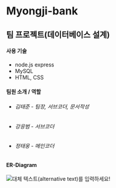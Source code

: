 # Myongji-bank
## 팀 프로젝트(데이터베이스 설계)

#### 사용 기술
* node.js express
* MySQL
* HTML, CSS

#### 팀원 소개 / 역할
* ###### 김태준 - 팀장, 서브코더, 문서작성
* ###### 강응범 - 서브코더
* ###### 정태웅 - 메인코더

#### ER-Diagram


![대체 텍스트(alternative text)를 입력하세요!](https://media.discordapp.net/attachments/906848375972970519/908655320656654366/123.PNG?width=986&height=378)
